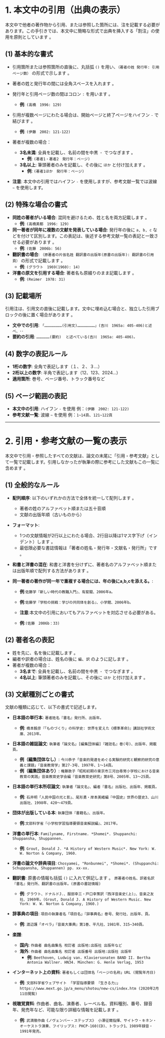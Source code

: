 # 1. 本文中の引用（出典の表示）

本文中で他者の著作物から引用、または参照した箇所には、注を記載する必要があります。この手引きでは、本文中に簡略な形式で出典を挿入する「割注」の使用を原則としています 。

## **(1) 基本的な書式**

* 引用箇所または参照箇所の直後に、丸括弧 `()` を用い、`（著者の姓 発行年: 引用ページ数）` の形式で示します 。
* 著者の姓と発行年の間には全角スペースを入れます 。
* 発行年と引用ページ数の間はコロン `:` を用います 。
    * **例**: `(高橋　1996: 129)` 
* 引用が複数ページにわたる場合は、開始ページと終了ページをハイフン `-` で結びます 。
    * **例**: `(伊藤　2002: 121-122)`

* 著者が複数の場合：
    * **3名未満**: 全員を記載し、名前の間を中黒 `・` でつなぎます 。
        * **例**: `(著者1・著者2　発行年：ページ)`
    * **3名以上**: 筆頭著者のみを記載し、その後に `ほか` と付け加えます 。
        * **例**: `(著者1ほか　発行年：ページ)`
    
* **注意**: 本文中の引用ではハイフン `-` を使用しますが、参考文献一覧では波線 `~` を使用します。 

## **(2) 特殊な場合の書式**

* **同姓の著者がいる場合**: 混同を避けるため、姓と名を両方記載します 。
    * **例**: `(高橋美都　1996: 129)` 
* **同一著者が同年に複数の文献を発表している場合**: 発行年の後に `a, b, c` などを付けて区別します。この表記は、後述する参考文献一覧の表記と一致させる必要があります 。
    * **例**: `(佐藤　2006b: 56)` 
* **翻訳書の場合**: `（原著者の片仮名姓 翻訳書の出版年(原書の出版年): 翻訳書の引用頁）` の形式で記載します 。
    * **例**: `(グラウト　1969(1960): 14)` 
* **洋書の原文を引用する場合**: 著者名も原綴りのまま記載します 。
    * **例**: `(Reimer　1978: 31)` 

## **(3) 記載場所**

引用注は、引用文の直後に記載します。文中に埋め込む場合と、独立した引用ブロックの後に置く場合があります 。

* **文中での引用**: `「……………………(引用文)……………………」(吉川　1965a: 405-406)と述べ、･･` 
* **要約の引用**: `………………(要約)  と述べている(吉川　1965a: 405-406)。` 

## **(4) 数字の表記ルール**

* **1桁の数字**: 全角で表記します（１、２、３...）
* **2桁以上の数字**: 半角で表記します（12、123、2024...）
* **適用箇所**: 巻号、ページ番号、トラック番号など

## **(5) ページ範囲の表記**

* **本文中の引用**: ハイフン `-` を使用 例：`(伊藤　2002: 121-122)`
* **参考文献一覧**: 波線 `~` を使用 例：`1~14頁`、`121~122頁`

---

# 2. 引用・参考文献の一覧の表示

本文中で引用・参照したすべての文献は、論文の末尾に「引用・参考文献」として一覧で記載します。引用しなかったが執筆の際に参考にした文献もこの一覧に含めます 。

## **(1) 全般的なルール**

* **配列順序**: 以下のいずれかの方法で全体を統一して配列します 。
    * 著者の姓のアルファベット順または五十音順 
    * 文献の出版年順（古いものから） 
* **フォーマット**:
    * 1つの文献情報が2行以上にわたる場合、2行目以降は1マス字下げ（インデント）します 。
    * 最低限必要な書誌情報は「著者の姓名・発行年・文献名・発行所」です 。
* **和書と洋書の混在**: 和書と洋書を分けずに、著者名のアルファベット順または出版年順で配列する方法があります 。

* **同一著者の著作が同一年で重複する場合には、年の後にa,b,cを添える。**:
    * **例**:`佐藤学『新しい時代の教職入門』、有斐閣、2006年a。`
    * **例**:`佐藤学『学校の挑戦：学びの共同体を創る』、小学館、2006年b。`

    * **注意**:本文中の引用においてもアルファベットを対応させる必要がある。
    * **例**:`(佐藤　2006b：33)`

## **(2) 著者名の表記**

* 姓を先に、名を後に記載します 。
* 編者や訳者の場合は、姓名の後に `編`、`訳` のように記します 。
* 著者が複数の場合：
    * **3名まで**: 全員を記載し、名前の間を中黒 `・` でつなぎます 。
    * **4名以上**: 筆頭著者のみを記載し、その後に `ほか` と付け加えます 。

## **(3) 文献種別ごとの書式**

文献の種類に応じて、以下の書式で記述します。

* **日本語の単行本**:
    `著者姓名『書名』発行所、出版年。` 
    * **例**: `橋本毅彦『「ものづくり」の科学史: 世界を変えた《標準革命》』講談社学術文庫、2013年。` 

* **日本語の雑誌論文**:
    `執筆者「論文名」[編集団体編]『雑誌名』巻(号)、出版年、掲載頁。` 
    * **例（編集団体なし）**: `今川恭子「音楽的発達をめぐる実験的研究と観察的研究の意義と課題」『音楽教育学』第27-3号、1997年、1〜14頁。` 
    * **例（編集団体あり）**: `権藤敦子「昭和初期の東京市三河台尋常小学校における音楽教育の実践」音楽教育史学会編『音楽教育史研究』第8号、2005年、13〜25頁。` 

* **日本語の単行本所収論文**:
    `執筆者「論文名」、編者『書名』出版社、出版年、掲載頁。` 
    * **例**: `石井明「人民中国の光と影」、尾形勇・岸本美緒編『中国史』世界の歴史3、山川出版社、1998年、420〜479頁。` 

* **団体が出版している本**:
    `執筆団体『書籍名』、出版年。`
    * **例**:`文部科学省『小学校学習指導要領音楽解説編』、2017年。`
    
* **洋書の単行本**:
    `Familyname, Firstname. *Shomei*. Shuppanchi: Shuppansha, Shuppannen.` 
    * **例**: `Grout, Donald J. *A History of Western Music*. New York: W. W. Norton & Company, 1960.` 

* **洋書の論文や辞典項目**:
    `Chosyamei, "Ronbunmei", *Shomei*. (Shuppanchi: Schuppansha, Shuppannen) pp. xx-xx.` 

* **翻訳書**:
    原書の情報も括弧 `()` に入れて併記します 。
    `原著者の姓名、訳者名訳『書名』発行所、翻訳書の出版年。(原書の書誌情報)`
    * **例**: `グラウト、ドナルドJ.、服部幸三・戸口幸策訳『西洋音楽史(上)』、音楽之友社、1969年。(Grout, Donald J. A History of Western Music. New York: W. W. Norton & Company, 1960.)` 

* **辞事典の項目**:
    `項目の執筆者名「項目名」『辞事典名』巻号、発行社、出版年、頁。` 
    * **例**: `渡辺護「オペラ」『音楽大事典』第1巻、平凡社、1981年、315~340頁。` 

* **楽譜**:
    * **国内**: `作曲者 曲名曲集名 校訂者 出版地:出版社 出版年など` 
    * **海外**: `作曲者 曲名曲集名 校訂者 出版番号 出版地:出版社 出版年` 
        * **例**: `Beethoven, Ludwig van. Klaviersonaten BAND II. Bertha Antonia Wallner. HN34. München: G. Henle Verlag, 1953` 

* **インターネット上の資料**:
    `著者もしくは団体名「ページの名称」URL (閲覧年月日)` 
    * **例**: `文部科学省ウェブサイト 「学習指導要領 『生きる力』」 https://www.mext.go.jp/a_menu/shotou/new-cs/index.htm (2020年2月11日閲覧)` 

* **視聴覚資料**:
    作曲者、曲名、演奏者、レーベル名、資料種別、番号、録音年、発売年など、可能な限り詳細な情報を記載します 。
    * **例**: `武満徹作曲《ノヴェンバー・ステップス》 小澤征爾指揮、サイトウ・キネン・オーケストラ演奏、フイリップス: PHCP-160(CD)、トラック1、1989年録音・1991年発売。`